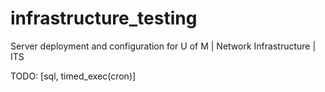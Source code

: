 # infrastructure_testing
Server deployment and configuration for U of M | Network Infrastructure | ITS

TODO: [sql, timed_exec(cron)]
